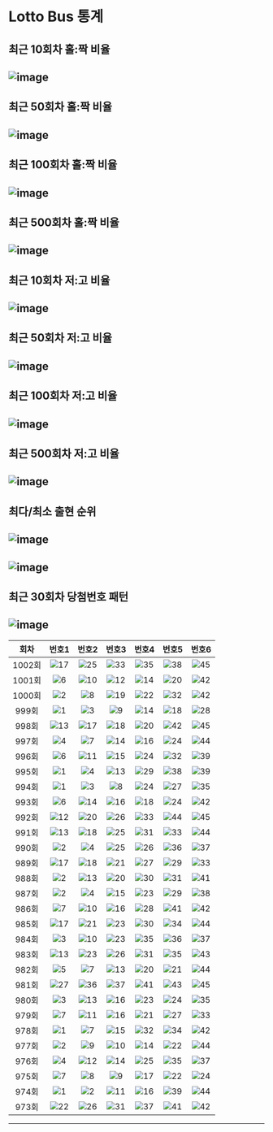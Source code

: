 # Lotto Bus 통계
## 최근 10회차 홀:짝 비율
![image](./images/Odd_Even_rate_10.png)
---
## 최근 50회차 홀:짝 비율
![image](./images/Odd_Even_rate_50.png)
---
## 최근 100회차 홀:짝 비율
![image](./images/Odd_Even_rate_100.png)
---
## 최근 500회차 홀:짝 비율
![image](./images/Odd_Even_rate_500.png)
---
## 최근 10회차 저:고 비율
![image](./images/Low_High_rate_10.png)
---
## 최근 50회차 저:고 비율
![image](./images/Low_High_rate_50.png)
---
## 최근 100회차 저:고 비율
![image](./images/Low_High_rate_100.png)
---
## 최근 500회차 저:고 비율
![image](./images/Low_High_rate_500.png)
---
## 최다/최소 출현 순위
![image](./images/high_appearance_10.png)
---
![image](./images/low_appearance_10.png)
---
## 최근 30회차 당첨번호 패턴
![image](./images/recent_30_win_num_pattern.png)
---
|회차|번호1|번호2|번호3|번호4|번호5|번호6|
|:---:|:---:|:---:|:---:|:---:|:---:|:---:|
|1002회|![17](./numbers/17.png)|![25](./numbers/25.png)|![33](./numbers/33.png)|![35](./numbers/35.png)|![38](./numbers/38.png)|![45](./numbers/45.png)|
|1001회|![6](./numbers/6.png)|![10](./numbers/10.png)|![12](./numbers/12.png)|![14](./numbers/14.png)|![20](./numbers/20.png)|![42](./numbers/42.png)|
|1000회|![2](./numbers/2.png)|![8](./numbers/8.png)|![19](./numbers/19.png)|![22](./numbers/22.png)|![32](./numbers/32.png)|![42](./numbers/42.png)|
|999회|![1](./numbers/1.png)|![3](./numbers/3.png)|![9](./numbers/9.png)|![14](./numbers/14.png)|![18](./numbers/18.png)|![28](./numbers/28.png)|
|998회|![13](./numbers/13.png)|![17](./numbers/17.png)|![18](./numbers/18.png)|![20](./numbers/20.png)|![42](./numbers/42.png)|![45](./numbers/45.png)|
|997회|![4](./numbers/4.png)|![7](./numbers/7.png)|![14](./numbers/14.png)|![16](./numbers/16.png)|![24](./numbers/24.png)|![44](./numbers/44.png)|
|996회|![6](./numbers/6.png)|![11](./numbers/11.png)|![15](./numbers/15.png)|![24](./numbers/24.png)|![32](./numbers/32.png)|![39](./numbers/39.png)|
|995회|![1](./numbers/1.png)|![4](./numbers/4.png)|![13](./numbers/13.png)|![29](./numbers/29.png)|![38](./numbers/38.png)|![39](./numbers/39.png)|
|994회|![1](./numbers/1.png)|![3](./numbers/3.png)|![8](./numbers/8.png)|![24](./numbers/24.png)|![27](./numbers/27.png)|![35](./numbers/35.png)|
|993회|![6](./numbers/6.png)|![14](./numbers/14.png)|![16](./numbers/16.png)|![18](./numbers/18.png)|![24](./numbers/24.png)|![42](./numbers/42.png)|
|992회|![12](./numbers/12.png)|![20](./numbers/20.png)|![26](./numbers/26.png)|![33](./numbers/33.png)|![44](./numbers/44.png)|![45](./numbers/45.png)|
|991회|![13](./numbers/13.png)|![18](./numbers/18.png)|![25](./numbers/25.png)|![31](./numbers/31.png)|![33](./numbers/33.png)|![44](./numbers/44.png)|
|990회|![2](./numbers/2.png)|![4](./numbers/4.png)|![25](./numbers/25.png)|![26](./numbers/26.png)|![36](./numbers/36.png)|![37](./numbers/37.png)|
|989회|![17](./numbers/17.png)|![18](./numbers/18.png)|![21](./numbers/21.png)|![27](./numbers/27.png)|![29](./numbers/29.png)|![33](./numbers/33.png)|
|988회|![2](./numbers/2.png)|![13](./numbers/13.png)|![20](./numbers/20.png)|![30](./numbers/30.png)|![31](./numbers/31.png)|![41](./numbers/41.png)|
|987회|![2](./numbers/2.png)|![4](./numbers/4.png)|![15](./numbers/15.png)|![23](./numbers/23.png)|![29](./numbers/29.png)|![38](./numbers/38.png)|
|986회|![7](./numbers/7.png)|![10](./numbers/10.png)|![16](./numbers/16.png)|![28](./numbers/28.png)|![41](./numbers/41.png)|![42](./numbers/42.png)|
|985회|![17](./numbers/17.png)|![21](./numbers/21.png)|![23](./numbers/23.png)|![30](./numbers/30.png)|![34](./numbers/34.png)|![44](./numbers/44.png)|
|984회|![3](./numbers/3.png)|![10](./numbers/10.png)|![23](./numbers/23.png)|![35](./numbers/35.png)|![36](./numbers/36.png)|![37](./numbers/37.png)|
|983회|![13](./numbers/13.png)|![23](./numbers/23.png)|![26](./numbers/26.png)|![31](./numbers/31.png)|![35](./numbers/35.png)|![43](./numbers/43.png)|
|982회|![5](./numbers/5.png)|![7](./numbers/7.png)|![13](./numbers/13.png)|![20](./numbers/20.png)|![21](./numbers/21.png)|![44](./numbers/44.png)|
|981회|![27](./numbers/27.png)|![36](./numbers/36.png)|![37](./numbers/37.png)|![41](./numbers/41.png)|![43](./numbers/43.png)|![45](./numbers/45.png)|
|980회|![3](./numbers/3.png)|![13](./numbers/13.png)|![16](./numbers/16.png)|![23](./numbers/23.png)|![24](./numbers/24.png)|![35](./numbers/35.png)|
|979회|![7](./numbers/7.png)|![11](./numbers/11.png)|![16](./numbers/16.png)|![21](./numbers/21.png)|![27](./numbers/27.png)|![33](./numbers/33.png)|
|978회|![1](./numbers/1.png)|![7](./numbers/7.png)|![15](./numbers/15.png)|![32](./numbers/32.png)|![34](./numbers/34.png)|![42](./numbers/42.png)|
|977회|![2](./numbers/2.png)|![9](./numbers/9.png)|![10](./numbers/10.png)|![14](./numbers/14.png)|![22](./numbers/22.png)|![44](./numbers/44.png)|
|976회|![4](./numbers/4.png)|![12](./numbers/12.png)|![14](./numbers/14.png)|![25](./numbers/25.png)|![35](./numbers/35.png)|![37](./numbers/37.png)|
|975회|![7](./numbers/7.png)|![8](./numbers/8.png)|![9](./numbers/9.png)|![17](./numbers/17.png)|![22](./numbers/22.png)|![24](./numbers/24.png)|
|974회|![1](./numbers/1.png)|![2](./numbers/2.png)|![11](./numbers/11.png)|![16](./numbers/16.png)|![39](./numbers/39.png)|![44](./numbers/44.png)|
|973회|![22](./numbers/22.png)|![26](./numbers/26.png)|![31](./numbers/31.png)|![37](./numbers/37.png)|![41](./numbers/41.png)|![42](./numbers/42.png)|
---